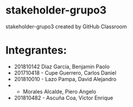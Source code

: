 # stakeholder-grupo3
stakeholder-grupo3 created by GitHub Classroom

# Integrantes:
- 201810142 Diaz Garcia, Benjamin Paolo 
- 201710418 - Cupe Guerrero, Carlos Daniel
- 201810010 - Lazo Pampa, David Alejandro 
-  - Morales Alcalde, Piero Angelo
- 201810482 - Ascuña Coa, Victor Enrique
